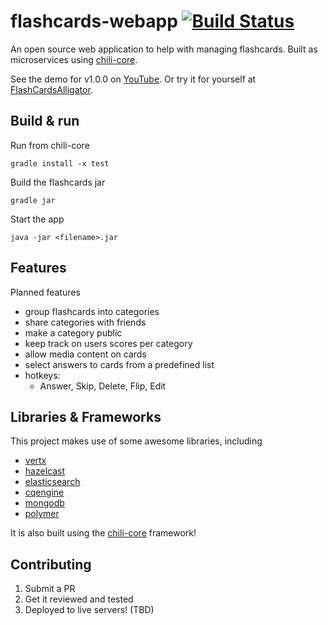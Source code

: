# flashcards-webapp [![Build Status](https://travis-ci.org/codingchili/flashcards-webapp.svg?branch=master)](https://travis-ci.org/codingchili/flashcards-webapp)

An open source web application to help with managing flashcards. Built as microservices using [chili-core](https://github.com/codingchili/chili-core).

See the demo for v1.0.0 on [YouTube](https://www.youtube.com/watch?v=1LcJ4d6hzA8).
Or try it for yourself at [FlashCardsAlligator](https://flashcardsalligator.com/).

## Build & run

Run from chili-core

``` gradle install -x test ``` 

Build the flashcards jar

``` gradle jar ``` 

Start the app

``` java -jar <filename>.jar ``` 

## Features
Planned features
- group flashcards into categories
- share categories with friends
- make a category public
- keep track on users scores per category
- allow media content on cards
- select answers to cards from a predefined list
- hotkeys:
  - Answer, Skip, Delete, Flip, Edit

## Libraries & Frameworks
This project makes use of some awesome libraries, including
- [vertx](https://github.com/eclipse/vert.x)
- [hazelcast](https://github.com/hazelcast/hazelcast)
- [elasticsearch](https://github.com/elastic/elasticsearch)
- [cqengine](https://github.com/npgall/cqengine)
- [mongodb](https://github.com/mongodb/mongo)
- [polymer](https://github.com/Polymer/polymer)

It is also built using the [chili-core](https://github.com/codingchili/chili-core) framework!

## Contributing
1. Submit a PR
2. Get it reviewed and tested
3. Deployed to live servers! (TBD)
